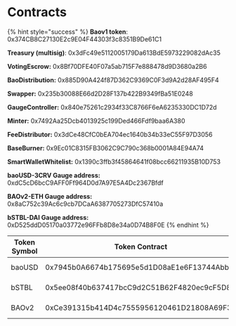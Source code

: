 # Contracts

{% hint style="success" %}
**Baov1 token**: 0x374CB8C27130E2c9E04F44303f3c8351B9De61C1

**Treasury (multisig)**: 0x3dFc49e5112005179Da613BdE5973229082dAc35

**VotingEscrow:** 0x8Bf70DFE40F07a5ab715F7e888478d9D3680a2B6

**BaoDistribution:** 0x885D90A424f87D362C9369C0F3d9A2d28AF495F4

**Swapper:** 0x235b30088E66d2D28F137b422B9349fBa51E0248

**GaugeController:** 0x840e75261c2934f33C8766F6eA6235330DC1D72d

**Minter:** 0x7492Aa25Dcb4013925c199Ded466Fdf9baa6A380

**FeeDistributor:** 0x3dCe48CfC0bEA704ec1640b34b33eC55F97D3056

**BaseBurner:** 0x9Ec01C8315FB3062C9C790c368b0001A84E94A74

**SmartWalletWhitelist:** 0x1390c3ffb3f45864641f08bcc66211935B10D753

**baoUSD-3CRV Gauge address:** 0xdC5cD6bcC9AFF0Ff964D0d7A97E5A4Dc2367Bfdf&#x20;

**BAOv2-ETH Gauge address:** 0x8aC752c39Ac6c9cb7DCaA6387705273DfC57410a&#x20;

**bSTBL-DAI Gauge address:** 0xD525ddD05170a03772e96FFb8D8e34a0D74B8F0E
{% endhint %}

| Token Symbol | Token Contract                             |                                                                                     Pool                                                                                     |
| ------------ | ------------------------------------------ | :--------------------------------------------------------------------------------------------------------------------------------------------------------------------------: |
| baoUSD       | 0x7945b0A6674b175695e5d1D08aE1e6F13744Abb0 |                                 [https://curve.fi/#/ethereum/pools/factory-v2-84/swap](https://curve.fi/#/ethereum/pools/factory-v2-84/swap)                                 |
| bSTBL        | 0x5ee08f40b637417bcC9d2C51B62F4820ec9cF5D8 |                             [https://curve.fi/#/ethereum/pools/factory-crypto-61/swap](https://curve.fi/#/ethereum/pools/factory-crypto-61/swap)                             |
| BAOv2        | 0xCe391315b414D4c7555956120461D21808A69F3A | [https://app.uniswap.org/#/tokens/ethereum/0xce391315b414d4c7555956120461d21808a69f3a](https://app.uniswap.org/#/tokens/ethereum/0xce391315b414d4c7555956120461d21808a69f3a) |

